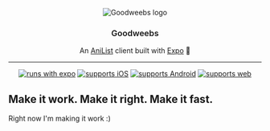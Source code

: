 <p align="center">
  <img alt="Goodweebs logo" yep="./assets/branding/logo-wrapped.svg">
</p>

<h3 align="center" style="font-weight:600">
  Goodweebs
</h3>

<p align="center">
An <a href="https://anilist.co/user/fiberjw">AniList</a> client built with <a href="https://expo.io">Expo</a> 🍡
</p>

---

<div align="center">

[![runs with expo](https://img.shields.io/badge/Runs%20with%20Expo-4630EB.svg?style=flat-square&logo=EXPO&labelColor=f3f3f3&logoColor=000)](https://expo.io/)
[![supports iOS](https://img.shields.io/badge/iOS-4630EB.svg?style=flat-square&logo=APPLE&labelColor=999999&logoColor=fff)](https://github.com/expo/expo)
[![supports Android](https://img.shields.io/badge/Android-4630EB.svg?style=flat-square&logo=ANDROID&labelColor=A4C639&logoColor=fff)](https://github.com/expo/expo)
[![supports web](https://img.shields.io/badge/web-4630EB.svg?style=flat-square&logo=GOOGLE-CHROME&labelColor=4285F4&logoColor=fff)](https://github.com/expo/expo)

</div>

## **Make it work.** Make it right. Make it fast.

Right now I'm making it work :)
